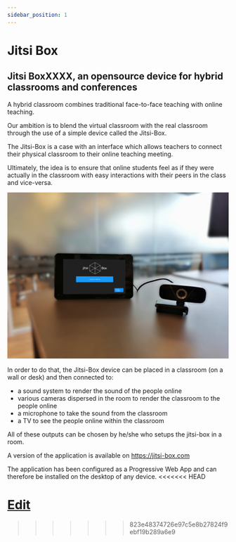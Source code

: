 ```yaml
---
sidebar_position: 1
---
```

# Jitsi Box

## Jitsi BoxXXXX, an opensource device for hybrid classrooms and conferences

A hybrid classroom combines traditional face-to-face teaching with online teaching.

Our ambition is to blend the virtual classroom with the real classroom through the use of a simple device called the Jitsi-Box.

The Jitsi-Box is a case with an interface which allows teachers to connect their physical classroom to their online teaching meeting.

Ultimately, the idea is to ensure that online students feel as if they were actually in the classroom with easy interactions with their peers in the class and vice-versa.

![Jitsi Box](./img/jitsi-box-in-hybrid-classroom.png)

In order to do that, the Jitsi-Box device can be placed in a classroom (on a wall or desk) and then connected to:

* a sound system to render the sound of the people online
* various cameras dispersed in the room to render the classroom to the people online
* a microphone to take the sound from the classroom
* a TV to see the people online within the classroom

All of these outputs can be chosen by he/she who setups the jitsi-box in a room.

A version of the application is available on https://jitsi-box.com

The application has been configured as a Progressive Web App and can therefore be installed on the desktop of any device.
<<<<<<< HEAD


[Edit](https://github.com/AjaIoa/Homer-test/blob/master/Docusaurus/docs/jitsi/jitsi-box/j-box-.md)
=======
>>>>>>> 823e48374726e97c5e8b27824f9ebf19b289a6e9
